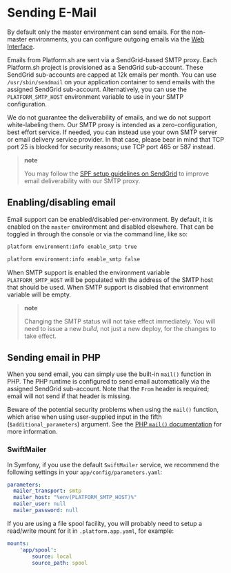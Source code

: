 # Sending E-Mail

By default only the master environment can send emails.  For the non-master environments, you can configure outgoing emails via the [Web Interface](/administration/web/configure-environment.html#settings).

Emails from Platform.sh are sent via a SendGrid-based SMTP proxy.  Each Platform.sh project is provisioned as a SendGrid sub-account.  These SendGrid sub-accounts are capped at 12k emails per month.  You can use `/usr/sbin/sendmail` on your application container to send emails with the assigned SendGrid sub-account. Alternatively, you can use the `PLATFORM_SMTP_HOST`  environment variable to use in your SMTP configuration.

We do not guarantee the deliverability of emails, and we do not support white-labeling them.  Our SMTP proxy is intended as a zero-configuration, best effort service.  If needed, you can instead use your own SMTP server or email delivery service provider. In that case, please bear in mind that TCP port 25 is blocked for security reasons; use TCP port 465 or 587 instead.

> **note**
>
> You may follow the [SPF setup guidelines on SendGrid](https://sendgrid.com/docs/glossary/spf/) to improve email deliverability with our SMTP proxy.

## Enabling/disabling email

Email support can be enabled/disabled per-environment.  By default, it is enabled on the `master` environment and disabled elsewhere.  That can be toggled in through the console or via the command line, like so:

```bash
platform environment:info enable_smtp true

platform environment:info enable_smtp false
```

When SMTP support is enabled the environment variable `PLATFORM_SMTP_HOST` will be populated with the address of the SMTP host that should be used.  When SMTP support is disabled that environment variable will be empty.

> **note**
>
> Changing the SMTP status will not take effect immediately.  You will need to issue a new *build*, not just a new deploy, for the changes to take effect.

## Sending email in PHP

When you send email, you can simply use the built-in `mail()` function in PHP. The PHP runtime is configured to send email automatically via the assigned SendGrid sub-account.  Note that the `From` header is required; email will not send if that header is missing.

Beware of the potential security problems when using the `mail()` function, which arise when using user-supplied input in the fifth (`$additional_parameters`) argument. See the [PHP `mail()` documentation](http://php.net/manual/en/function.mail.php) for more information.

### SwiftMailer

In Symfony, if you use the default `SwiftMailer` service, we recommend the following settings in your `app/config/parameters.yaml`:

```yaml
parameters:
  mailer_transport: smtp
  mailer_host: "%env(PLATFORM_SMTP_HOST)%"
  mailer_user: null
  mailer_password: null
```

If you are using a file spool facility, you will probably need to setup a read/write mount for it in `.platform.app.yaml`, for example:

```yaml
mounts:
    'app/spool':
        source: local
        source_path: spool
```
